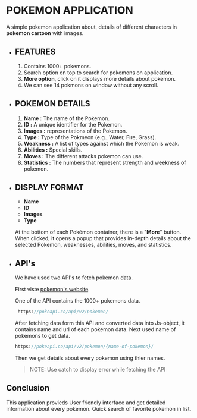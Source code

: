 # POKEMON APPLICATION
   A simple pokemon application about, details of different characters in **pokemon cartoon** with images.
* ## FEATURES
  1. Contains 1000+ pokemons.
  2. Search option on top to search for pokemons on application.
  3. **More option**, click on it displays more details about pokemon.
  4. We can see 14 pokmons on window without any scroll.

* ## POKEMON DETAILS
  1. **Name :** The name of the Pokemon.
  2. **ID :** A unique identifier for the Pokemon.
  3. **Images :** representations of the Pokemon.
  4. **Type :** Type of the Pokmeon (e.g., Water, Fire, Grass).
  5. **Weakness :** A list of types against which the Pokemon is weak.
  6. **Abilities :** Special skills.
  7. **Moves :**  The different attacks pokemon can use.
  8. **Statistics :** The numbers that represent strength and weekness of pokemon.
  
* ## DISPLAY FORMAT
    * **Name**
    * **ID**
    * **Images**
    * **Type**

    At the bottom of each Pokémon container, there is a "**More**" button. When clicked, it opens a popup that provides in-depth details about the selected Pokemon, weaknesses, abilities, moves, and statistics.

* ## API's
    We have used two API's to fetch pokemon data.
    
    First viste [pokemon's website](https://pokeapi.co/).

    One of the API contains the 1000+ pokemons data.
   ```js
    https://pokeapi.co/api/v2/pokemon/
    ```
    After fetching data form this API and converted data into Js-object, it contains name and url of each pokemon data. Next used name of pokemons to get data.
    ```js
    https://pokeapi.co/api/v2/pokemon/{name-of-pokemon}/
    ```
  Then we get details about every pokemon using thier names.
  >NOTE: Use catch to display error while fetching the API

## Conclusion
This application  provieds User friendly interface and get detailed information about every pokemon. Quick search of favorite pokemon in list. 